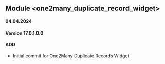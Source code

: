 ## Module <one2many_duplicate_record_widget>

#### 04.04.2024
#### Version 17.0.1.0.0
#### ADD

- Initial commit for One2Many Duplicate Records Widget
